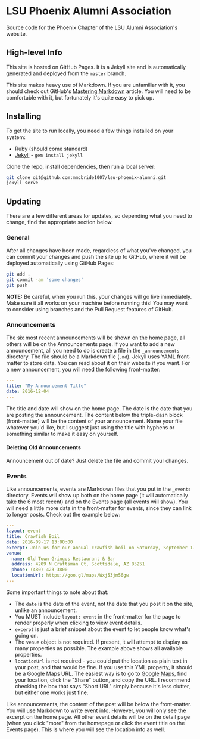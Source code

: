 LSU Phoenix Alumni Association
==============================

Source code for the Phoenix Chapter of the LSU Alumni Association's website.

## High-level Info

This site is hosted on GitHub Pages. It is a Jekyll site and is automatically generated and deployed from the `master` branch.

This site makes heavy use of Markdown. If you are unfamiliar with it, you should check out GitHub's [Mastering Markdown](https://guides.github.com/features/mastering-markdown/) article. You will need to be comfortable with it, but fortunately it's quite easy to pick up.

## Installing

To get the site to run locally, you need a few things installed on your system:

- Ruby (should come standard)
- [Jekyll](http://jekyllrb.com) - `gem install jekyll`

Clone the repo, install dependencies, then run a local server:

```sh
git clone git@github.com:mmcbride1007/lsu-phoenix-alumni.git
jekyll serve
```


## Updating

There are a few different areas for updates, so depending what you need to change, find the appropriate section below.

### General

After all changes have been made, regardless of what you've changed, you can commit your changes and push the site up to GitHub, where it will be deployed automatically using GitHub Pages:

```sh
git add .
git commit -am 'some changes'
git push
```

**NOTE:** Be careful, when you run this, your changes will go live immediately. Make sure it all works on your machine before running this! You may want to consider using branches and the Pull Request features of GitHub.

### Announcements

The six most recent announcements will be shown on the home page, all others will be on the Announcements page. If you want to add a new announcement, all you need to do is create a file in the `_announcements` directory. The file should be a Markdown file (`.md`). Jekyll uses YAML front-matter to store data. You can read about it on their website if you want. For a new announcement, you will need the following front-matter:

```yml
---
title: "My Announcement Title"
date: 2016-12-04
---
```

The title and date will show on the home page. The date is the date that you are posting the announcement. The content below the triple-dash block (front-matter) will be the content of your announcement. Name your file whatever you'd like, but I suggest just using the title with hyphens or something similar to make it easy on yourself.

#### Deleting Old Announcements

Announcement out of date? Just delete the file and commit your changes.

### Events

Like announcements, events are Markdown files that you put in the `_events` directory. Events will show up both on the home page (it will automatically take the 6 most recent) and on the Events page (all events will show). You will need a little more data in the front-matter for events, since they can link to longer posts. Check out the example below:

```yml
---
layout: event
title: Crawfish Boil
date: 2016-09-17 13:00:00
excerpt: Join us for our annual crawfish boil on Saturday, September 17 starting at 11:00am!
venue:
  name: Old Town Gringos Restaurant & Bar
  address: 4209 N Craftsman Ct, Scottsdale, AZ 85251
  phone: (480) 423-3800
  locationUrl: https://goo.gl/maps/Wxj53jm56gw
---
```

Some important things to note about that:
- The `date` is the date of the event, not the date that you post it on the site, unlike an announcement.
- You MUST include `layout: event` in the front-matter for the page to render properly when clicking to view event details.
- `excerpt` is just a brief snippet about the event to let people know what's going on.
- The `venue` object is not required. If present, it will attempt to display as many properties as possible. The example above shows all available properties.
- `locationUrl` is not required - you could put the location as plain text in your post, and that would be fine. If you use this YML property, it should be a Google Maps URL. The easiest way is to go to [Google Maps](https://google.com/maps), find your location, click the "Share" button, and copy the URL. I recommend checking the box that says "Short URL" simply because it's less clutter, but either one works just fine.

Like announcements, the content of the post will be below the front-matter. You will use Markdown to write event info. However, you will only see the excerpt on the home page. All other event details will be on the detail page (when you click "more" from the homepage or click the event title on the Events page). This is where you will see the location info as well.